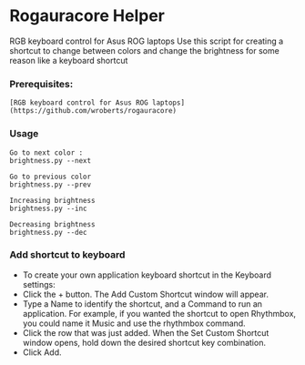 # Rogauracore Helper
RGB keyboard control for Asus ROG laptops Use this script for creating a shortcut to change between colors and change the brightness for some reason like a keyboard shortcut

### Prerequisites:

```
[RGB keyboard control for Asus ROG laptops](https://github.com/wroberts/rogauracore)
```

### Usage

```
Go to next color :
brightness.py --next

Go to previous color
brightness.py --prev

Increasing brightness 
brightness.py --inc

Decreasing brightness 
brightness.py --dec
```

### Add shortcut to keyboard

- To create your own application keyboard shortcut in the Keyboard settings:
- Click the + button. The Add Custom Shortcut window will appear.
- Type a Name to identify the shortcut, and a Command to run an application. For example, if you wanted the shortcut to open Rhythmbox, you could name it Music and use the rhythmbox command.
- Click the row that was just added. When the Set Custom Shortcut window opens, hold down the desired shortcut key combination.
- Click Add.
